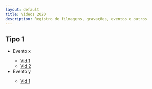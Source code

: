 ```yaml
---
layout: default
title: Vídeos 2020
description: Registro de filmagens, gravações, eventos e outros
---
```


<!-- 
Em href="" colocar dentro das aspas o link 
do arquivo seja no drive ou no próprio github
LEMBRE-SE SEMPRE DE TORNÁ-LO PÚBLICO
-->

## Tipo 1
<ul>
	<li>Evento x</li>
	<ul>
		<li><a href="" target="_blank">Vid 1</a></li>
		<li><a href="" target="_blank">Vid 2</a></li>
	</ul>
	<li>Evento y</li>
	<ul>
		<li><a href="" target="_blank">Vid 1</a></li>
	</ul>
</ul>